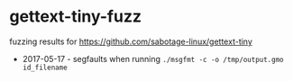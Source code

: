 # gettext-tiny-fuzz
fuzzing results for https://github.com/sabotage-linux/gettext-tiny

* 2017-05-17 - segfaults when running `./msgfmt -c -o /tmp/output.gmo id_filename`
